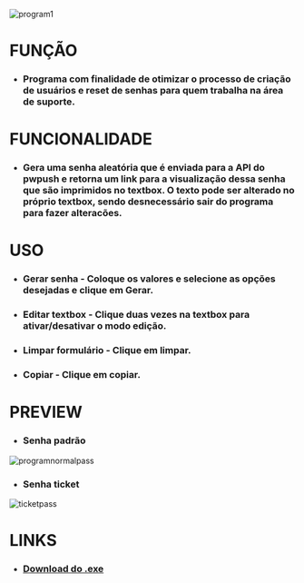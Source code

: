 ![program1](https://user-images.githubusercontent.com/91994543/201490244-145d4256-6c58-4374-b891-ca88f47a9115.png)

# FUNÇÃO

* ### Programa com finalidade de otimizar o processo de criação de usuários e reset de senhas para quem trabalha na área de suporte.

# FUNCIONALIDADE

* ### Gera uma senha aleatória que é enviada para a API do pwpush e retorna um link para a visualização dessa senha que são imprimidos no textbox. O texto pode ser alterado no próprio textbox, sendo desnecessário sair do programa para fazer alteracões.

# USO

* ### Gerar senha - Coloque os valores e selecione as opções desejadas e clique em Gerar.

* ### Editar textbox - Clique duas vezes na textbox para ativar/desativar o modo edição.

* ### Limpar formulário - Clique em limpar.

* ### Copiar - Clique em copiar.

# PREVIEW

* ### Senha padrão
![programnormalpass](https://user-images.githubusercontent.com/91994543/201490330-dba8b23f-1374-4829-b9da-2cbfedd4e5db.png)


* ### Senha ticket
![ticketpass](https://user-images.githubusercontent.com/91994543/201490337-248cbec6-9689-4dac-b5e7-9e20f9ffcb11.png)


# LINKS

* ### [Download do .exe](https://www.mediafire.com/file/xgbfs3c2iq4avs9/GeradorDeSenhas.exe/file)






